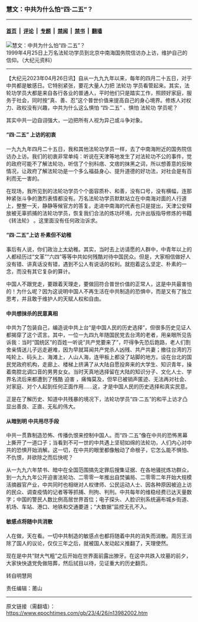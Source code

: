 ### 慧文：中共为什么怕“四·二五”？

---

#### [首页](../../../..?n13982002) &nbsp;|&nbsp; [评论](../../../../../epoch-comment?n13982002) &nbsp;|&nbsp; [专题](../../../../../epoch-special?n13982002) &nbsp;|&nbsp; [禁闻](../../../../../epoch-news?n13982002) &nbsp;|&nbsp; [禁书](../../../../../books?n13982002) &nbsp;|&nbsp; [翻墙](https://github.com/gfw-breaker/nogfw/blob/master/README.md?n13982002)


<div><img alt="慧文：中共为什么怕“四·二五”？" class="attachment-djy_600_400 size-djy_600_400 wp-post-image" src="https://i.epochtimes.com/assets/uploads/2023/04/id13979992-wuhanfeiyan_2020-04-24_4-1587774166275-600x365-600x365.jpeg"/>
<div class="caption">
 1999年4月25日上万名法轮功学员到北京中南海国务院信访办上访，维护自己的信仰。（大纪元资料）
</div></div><hr/><div class="post_content" id="artbody" itemprop="articleBody">
 <!-- article content begin -->
 <p>
  【大纪元2023年04月26日讯】自从一九九九年以来，每年的四月二十五日，对于中共都是敏感日。它特别紧张，要花大量人力把
  <ok href="https://www.epochtimes.com/gb/tag/%E6%B3%95%E8%BD%AE%E5%8A%9F.html">
   法轮功
  </ok>
  学员看管起来。其实，法轮功学员大都是来自各行各业的普通人，平时他们只是踏实工作，照顾好家庭，服务于社会，同时按“真、善、忍”这个普世价值来提高自己的身心境界。修炼人对权力、政权没有兴趣，中共为什么这么惧怕
  <ok href="https://www.epochtimes.com/gb/tag/%E2%80%9C%E5%9B%9B%C2%B7%E4%BA%8C%E4%BA%94%E2%80%9D.html">
   “四·二五”
  </ok>
  、惧怕
  <ok href="https://www.epochtimes.com/gb/tag/%E6%B3%95%E8%BD%AE%E5%8A%9F.html">
   法轮功
  </ok>
  学员呢？
 </p>
 <div id="ar_bArticleContent_OuterFrame">
  <div class="ar_AuthorDate">
   <div class="ar_datesocial">
    <div class="ar_articleContent" id="ar_bArticleContent">
     <p>
      其实中共一边自诩强大，一边把所有人视为异己或斗争对象。
     </p>
     <h4>
      <b>
       <ok href="https://www.epochtimes.com/gb/tag/%E2%80%9C%E5%9B%9B%C2%B7%E4%BA%8C%E4%BA%94%E2%80%9D.html">
        “四·二五”
       </ok>
       上访的初衷
      </b>
     </h4>
     <p>
      一九九九年四月二十五日，我和其他法轮功学员一样，去了中南海附近的国务院信访办上访。我们的初衷非常单纯：听说在天津等地发生了对法轮功不公的事件，觉的政府可能不了解法轮功，听信了个别科痞、文痞的抹黑之词，所以想善意的反映情况，让政府了解法轮功是一个多么福益身心、提升道德的好功法，对社会是有百利而无一害的。
     </p>
     <p>
      在现场，我所见到的法轮功学员个个面容质朴、和善，没有口号，没有横幅，连那种紧张斗争的激烈表情都没有。万名法轮功学员默默站立在中南海对面的人行道上，整整一天，静静等候官方的答复。走进中南海的代表也只是提出，天津公安释放被无辜抓捕的法轮功学员，恢复我们合法的炼功环境，允许出版指导修炼的书籍
      <ok href="https://www.tiantibooks.org/products/zhuan-falun-simplified-chinese">
       《转法轮》
      </ok>
      。这里面没有任何政治诉求。
     </p>
     <h4>
      <b>
       “四·二五”上访 朴素但不幼稚
      </b>
     </h4>
     <p>
      事后有人说，你们政治上太幼稚。其实，当时去上访请愿的人群中，中青年以上的人都经历过“文革”“六四”等等中共如何残酷对待中国民众。但是，大家相信做好人没有错、讲真话没有错，遇到不公人有说话的权利。就抱着这么坚定、朴素的一念，而没有其它复杂的算计。
     </p>
     <p>
      中国人不跟党走，要跟着天理走，要做回符合普世价值的正常人，这是中共最害怕的！为什么呢？因为这说明中国人不再生活在中共制造的恐惧中，而是又有了独立思考，并且敢于维护人的天赋人权和自由。
     </p>
     <h4>
      <b>
       中共想抹杀的民意真相
      </b>
     </h4>
     <p>
      中共为了包装自己，编造说中共上台“是中国人民的历史选择”，但很多历史见证人都揭穿了这个谎言。其中，一位一九四九年随国民党去台湾的老者，用亲眼所见告诉我：当时“国统区”的百姓一听说“共产党要来了”，吓得争先恐后跑路，老人们割舍亲情送儿子远走避难，因为早就耳闻共产党杀人凶残、共产共妻；撤往台湾的万吨轮上、码头上、海滩上，人山人海，连甲板上都没了站脚的地方。设在台北的国民党政府机构，走廊上、楼梯上挤满了从大陆自愿投奔来的大学生、知识青年，操着南腔北调口音的男男女女。当时天真地选择留在大陆的知识分子、文化人士、学界名流后来都遭到了残酷
      <ok href="https://www.minghui.org/mh/glossary.html#37">
       迫害
      </ok>
      ，痛悔莫及，但早已被销声匿迹、无法再对社会、对家庭、对个人起到任何正面作用……这，才是中国人民的历史选择和真实民意。
     </p>
     <p>
      正是在了解历史、知道中共残暴的境况下，法轮功学员“四·二五”的和平上访才凸显出善良、正直、无私的伟大。
     </p>
     <h4>
      <b>
       从暗到明 中共用尽手段
      </b>
     </h4>
     <p>
      中共一贯靠制造恐怖、传播仇恨来控制中国人。而“四·二五”像在中共的恐怖黑幕上撕开了一道口子；当看到不可一世的中共遇上坚韧如绵的法轮功，人们内心对中共的恐惧开始消解。这一切，在中共的眼里都像触动了命根子，它怎么能不惧怕、不仇恨，并欲除之而后快呢？
     </p>
     <p>
      从一九九六年禁书、暗中在全国范围搞先定罪后搜集证据、在各地骚扰炼功群众，到一九九九年公开迫害法轮功、二零零一年推出自焚骗局、二零零二年开始大规模活摘器官产业，中共同时也相继对人权律师、公民运动人士、因各种原因被迫上访的民众、调查疫情的记者等等抓捕、刑拘、判刑。中共每年的维稳经费已达天量数字；中国的警民人数比例高居世界首位；电子探头、人脸识别系统遍布城乡街道、机场、车站、港口、地铁和交通要道；“大数据”监控无孔不入。
     </p>
     <h4>
      <b>
       敏感点将随中共消散
      </b>
     </h4>
     <p>
      人在做，天在看。一切中共制造的敏感点也都将随着中共的消失而消散。周厉王消除了国人的议论，仅仅三年之后，就被国人发动起义推翻了，天理使然。
     </p>
     <p>
      现在是中共“财大气粗”之后开始在世界面前露出獠牙。在这中共跌入坟墓的前夕，大家快快退党免做陪葬，然后拭目以待，见证重大的历史翻页。
     </p>
     <p>
      转自明慧网
     </p>
     <p>
      责任编辑：莆山
     </p>
    </div>
   </div>
  </div>
 </div>
 <!-- article content end -->
 <div id="below_article_ad">
 </div>
</div>


---

原文链接（需翻墙）：https://www.epochtimes.com/gb/23/4/26/n13982002.htm